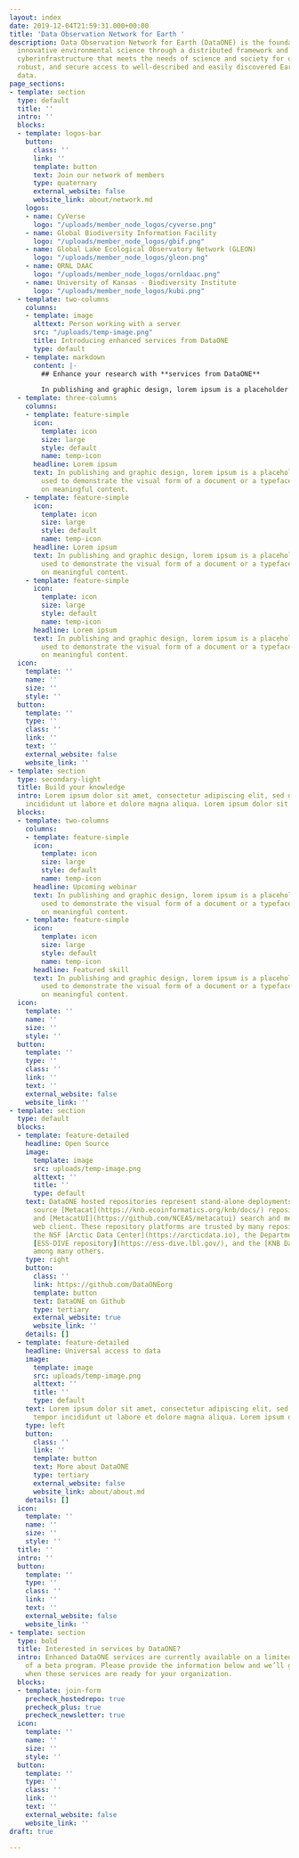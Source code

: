 ```yaml
---
layout: index
date: 2019-12-04T21:59:31.000+00:00
title: 'Data Observation Network for Earth '
description: Data Observation Network for Earth (DataONE) is the foundation of new
  innovative environmental science through a distributed framework and sustainable
  cyberinfrastructure that meets the needs of science and society for open, persistent,
  robust, and secure access to well-described and easily discovered Earth observational
  data.
page_sections:
- template: section
  type: default
  title: ''
  intro: ''
  blocks:
  - template: logos-bar
    button:
      class: ''
      link: ''
      template: button
      text: Join our network of members
      type: quaternary
      external_website: false
      website_link: about/network.md
    logos:
    - name: CyVerse
      logo: "/uploads/member_node_logos/cyverse.png"
    - name: Global Biodiversity Information Facility
      logo: "/uploads/member_node_logos/gbif.png"
    - name: Global Lake Ecological Observatory Network (GLEON)
      logo: "/uploads/member_node_logos/gleon.png"
    - name: ORNL DAAC
      logo: "/uploads/member_node_logos/ornldaac.png"
    - name: University of Kansas - Biodiversity Institute
      logo: "/uploads/member_node_logos/kubi.png"
  - template: two-columns
    columns:
    - template: image
      alttext: Person working with a server
      src: "/uploads/temp-image.png"
      title: Introducing enhanced services from DataONE
      type: default
    - template: markdown
      content: |-
        ## Enhance your research with **services from DataONE**

        In publishing and graphic design, lorem ipsum is a placeholder text commonly used to demonstrate the visual form of a document or a typeface without relying on meaningful content. In publishing and graphic design, lorem ipsum is a placeholder text commonly used to demonstrate the visual form of a document or a typeface without relying on meaningful content.
  - template: three-columns
    columns:
    - template: feature-simple
      icon:
        template: icon
        size: large
        style: default
        name: temp-icon
      headline: Lorem ipsum
      text: In publishing and graphic design, lorem ipsum is a placeholder text commonly
        used to demonstrate the visual form of a document or a typeface without relying
        on meaningful content.
    - template: feature-simple
      icon:
        template: icon
        size: large
        style: default
        name: temp-icon
      headline: Lorem ipsum
      text: In publishing and graphic design, lorem ipsum is a placeholder text commonly
        used to demonstrate the visual form of a document or a typeface without relying
        on meaningful content.
    - template: feature-simple
      icon:
        template: icon
        size: large
        style: default
        name: temp-icon
      headline: Lorem ipsum
      text: In publishing and graphic design, lorem ipsum is a placeholder text commonly
        used to demonstrate the visual form of a document or a typeface without relying
        on meaningful content.
  icon:
    template: ''
    name: ''
    size: ''
    style: ''
  button:
    template: ''
    type: ''
    class: ''
    link: ''
    text: ''
    external_website: false
    website_link: ''
- template: section
  type: secondary-light
  title: Build your knowledge
  intro: Lorem ipsum dolor sit amet, consectetur adipiscing elit, sed do eiusmod tempor
    incididunt ut labore et dolore magna aliqua. Lorem ipsum dolor sit amet.
  blocks:
  - template: two-columns
    columns:
    - template: feature-simple
      icon:
        template: icon
        size: large
        style: default
        name: temp-icon
      headline: Upcoming webinar
      text: In publishing and graphic design, lorem ipsum is a placeholder text commonly
        used to demonstrate the visual form of a document or a typeface without relying
        on meaningful content.
    - template: feature-simple
      icon:
        template: icon
        size: large
        style: default
        name: temp-icon
      headline: Featured skill
      text: In publishing and graphic design, lorem ipsum is a placeholder text commonly
        used to demonstrate the visual form of a document or a typeface without relying
        on meaningful content.
  icon:
    template: ''
    name: ''
    size: ''
    style: ''
  button:
    template: ''
    type: ''
    class: ''
    link: ''
    text: ''
    external_website: false
    website_link: ''
- template: section
  type: default
  blocks:
  - template: feature-detailed
    headline: Open Source
    image:
      template: image
      src: uploads/temp-image.png
      alttext: ''
      title: ''
      type: default
    text: DataONE hosted repositories represent stand-alone deployments of the open
      source [Metacat](https://knb.ecoinformatics.org/knb/docs/) repository server
      and [MetacatUI](https://github.com/NCEAS/metacatui) search and metadata management
      web client. These repository platforms are trusted by many repositories, including
      the NSF [Arctic Data Center](https://arcticdata.io), the Department of Energy
      [ESS-DIVE repository](https://ess-dive.lbl.gov/), and the [KNB Data Repository](https://knb.ecoinformatics.org),
      among many others.
    type: right
    button:
      class: ''
      link: https://github.com/DataONEorg
      template: button
      text: DataONE on Github
      type: tertiary
      external_website: true
      website_link: ''
    details: []
  - template: feature-detailed
    headline: Universal access to data
    image:
      template: image
      src: uploads/temp-image.png
      alttext: ''
      title: ''
      type: default
    text: Lorem ipsum dolor sit amet, consectetur adipiscing elit, sed do eiusmod
      tempor incididunt ut labore et dolore magna aliqua. Lorem ipsum dolor sit amet.
    type: left
    button:
      class: ''
      link: ''
      template: button
      text: More about DataONE
      type: tertiary
      external_website: false
      website_link: about/about.md
    details: []
  icon:
    template: ''
    name: ''
    size: ''
    style: ''
  title: ''
  intro: ''
  button:
    template: ''
    type: ''
    class: ''
    link: ''
    text: ''
    external_website: false
    website_link: ''
- template: section
  type: bold
  title: Interested in services by DataONE?
  intro: Enhanced DataONE services are currently available on a limited basis as part
    of a beta program. Please provide the information below and we’ll get in touch
    when these services are ready for your organization.
  blocks:
  - template: join-form
    precheck_hostedrepo: true
    precheck_plus: true
    precheck_newsletter: true
  icon:
    template: ''
    name: ''
    size: ''
    style: ''
  button:
    template: ''
    type: ''
    class: ''
    link: ''
    text: ''
    external_website: false
    website_link: ''
draft: true

---
```

